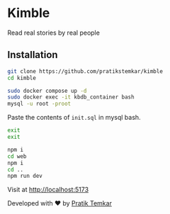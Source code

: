 # Kimble

Read real stories by real people

## Installation

```bash
git clone https://github.com/pratikstemkar/kimble
cd kimble
```

```bash
sudo docker compose up -d
sudo docker exec -it kbdb_container bash
mysql -u root -proot
```

Paste the contents of `init.sql` in mysql bash.

```bash
exit
exit
```

```bash
npm i
cd web
npm i
cd ..
npm run dev
```

Visit at [http://localhost:5173](http://localhost:5173)

Developed with :heart: by [Pratik Temkar](https://x.com/pratikstemkar)
